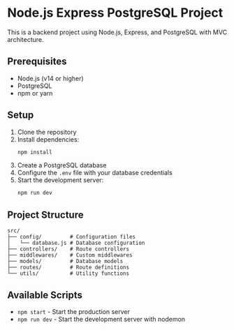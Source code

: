 # Node.js Express PostgreSQL Project

This is a backend project using Node.js, Express, and PostgreSQL with MVC architecture.

## Prerequisites

- Node.js (v14 or higher)
- PostgreSQL
- npm or yarn

## Setup

1. Clone the repository
2. Install dependencies:
   ```bash
   npm install
   ```
3. Create a PostgreSQL database
4. Configure the `.env` file with your database credentials
5. Start the development server:
   ```bash
   npm run dev
   ```

## Project Structure

```
src/
├── config/         # Configuration files
│   └── database.js # Database configuration
├── controllers/    # Route controllers
├── middlewares/    # Custom middlewares
├── models/         # Database models
├── routes/         # Route definitions
└── utils/          # Utility functions
```

## Available Scripts

- `npm start` - Start the production server
- `npm run dev` - Start the development server with nodemon 